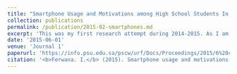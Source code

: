 ```yaml
---
title: "Smartphone Usage and Motivations among High School Students In Saudi Arabia "
collection: publications
permalink: /publication/2015-02-smartphones.md
excerpt: 'This was my first research attempt during 2014-2015. As I am considered as part of the [Z Generation](https://web.archive.org/web/20201007224353/https://www.businessinsider.com/generation-z) where the explosion of smartphone usage was at our time, I was interested in the question of what motivates us to be heavily connected to our phones. During my high school, I created a survey based on the literature, and when I joined my university, I approached Dr. Lee McCallum and Dr. Tasnim Ali to help me in structuring the paper and in statistical analysis.'
date: '2015-06-01'
venue: 'Journal 1'
paperurl: 'https://info.psu.edu.sa/pscw/urf/Docs/Proceedings/2015/6%20complete.pdf'
citation: '<b>Ferwana. I.</b> (2015). Smartphone usage and motivations among high-school students in Saudi Arabia. In the Proceedings of the First Undergraduate Research Forum at Prince Sultan University. Riyadh, Saudi Arabia. Available at https://info.psu.edu.sa/pscw/urf/Forum_Proceedings.aspx '
---
```

